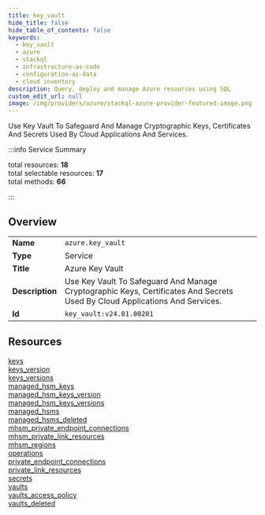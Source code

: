 ```yaml
---
title: key_vault
hide_title: false
hide_table_of_contents: false
keywords:
  - key_vault
  - azure
  - stackql
  - infrastructure-as-code
  - configuration-as-data
  - cloud inventory
description: Query, deploy and manage Azure resources using SQL
custom_edit_url: null
image: /img/providers/azure/stackql-azure-provider-featured-image.png
---
```

Use Key Vault To Safeguard And Manage Cryptographic Keys, Certificates And Secrets Used By Cloud Applications And Services.  
    
:::info Service Summary

<div class="row">
<div class="providerDocColumn">
<span>total resources:&nbsp;<b>18</b></span><br />
<span>total selectable resources:&nbsp;<b>17</b></span><br />
<span>total methods:&nbsp;<b>66</b></span><br />
</div>
</div>

:::

## Overview
<table><tbody>
<tr><td><b>Name</b></td><td><code>azure.key_vault</code></td></tr>
<tr><td><b>Type</b></td><td>Service</td></tr>
<tr><td><b>Title</b></td><td>Azure Key Vault</td></tr>
<tr><td><b>Description</b></td><td>Use Key Vault To Safeguard And Manage Cryptographic Keys, Certificates And Secrets Used By Cloud Applications And Services.</td></tr>
<tr><td><b>Id</b></td><td><code>key_vault:v24.01.00201</code></td></tr>
</tbody></table>

## Resources
<div class="row">
<div class="providerDocColumn">
<a href="/providers/azure/key_vault/keys/">keys</a><br />
<a href="/providers/azure/key_vault/keys_version/">keys_version</a><br />
<a href="/providers/azure/key_vault/keys_versions/">keys_versions</a><br />
<a href="/providers/azure/key_vault/managed_hsm_keys/">managed_hsm_keys</a><br />
<a href="/providers/azure/key_vault/managed_hsm_keys_version/">managed_hsm_keys_version</a><br />
<a href="/providers/azure/key_vault/managed_hsm_keys_versions/">managed_hsm_keys_versions</a><br />
<a href="/providers/azure/key_vault/managed_hsms/">managed_hsms</a><br />
<a href="/providers/azure/key_vault/managed_hsms_deleted/">managed_hsms_deleted</a><br />
<a href="/providers/azure/key_vault/mhsm_private_endpoint_connections/">mhsm_private_endpoint_connections</a><br />
</div>
<div class="providerDocColumn">
<a href="/providers/azure/key_vault/mhsm_private_link_resources/">mhsm_private_link_resources</a><br />
<a href="/providers/azure/key_vault/mhsm_regions/">mhsm_regions</a><br />
<a href="/providers/azure/key_vault/operations/">operations</a><br />
<a href="/providers/azure/key_vault/private_endpoint_connections/">private_endpoint_connections</a><br />
<a href="/providers/azure/key_vault/private_link_resources/">private_link_resources</a><br />
<a href="/providers/azure/key_vault/secrets/">secrets</a><br />
<a href="/providers/azure/key_vault/vaults/">vaults</a><br />
<a href="/providers/azure/key_vault/vaults_access_policy/">vaults_access_policy</a><br />
<a href="/providers/azure/key_vault/vaults_deleted/">vaults_deleted</a><br />
</div>
</div>
